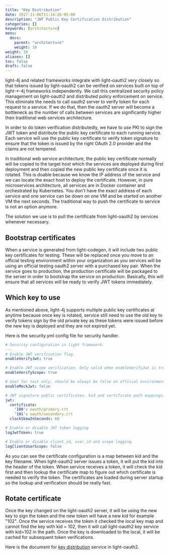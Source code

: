 ```yaml
---
title: "Key Distribution"
date: 2017-11-06T11:14:26-05:00
description: "JWT Public Key Certification Distribution"
categories: []
keywords: [architecture]
menu:
  docs:
    parent: "architecture"
    weight: 10
weight: 10
aliases: []
toc: false
draft: false
---
```



light-4j and related frameworks integrate with light-oauth2 very closely so that tokens
issued by light-oauth2 can be verified on services built on top of light-*-4j frameworks
independently. We call this centralized security policy management on light-oauth2 and
distributed policy enforcement on service. This eliminate the needs to call oauth2 server 
to verify token for each request to a service. If we do that, then the oauth2 server will 
become a bottleneck as the number of calls between services are significantly higher then 
traditional web services architecture.

In order to do token verification distributedly, we have to use PKI to sign the JWT token
and distribute the public key certificate to each running service. Each service will use
the public key certificate to verify token signature to ensure that the token is issued 
by the right OAuth 2.0 provider and the claims are not tempered.

In traditional web service architecture, the public key certificate normally will be copied
to the target host which the services are deployed during first deployment and then copied
the new public key certificate once it is rotated. This is doable because we know the IP
address of the service and we can locate the exact host to deploy the certificate. However,
in pure microservices architecture, all services are in Docker container and orchestrated
by Kubernetes. You don't have the exact address of each service and one service can be down
on one VM and be started on another VM the next seconds. The traditional way to push the
certificate to service is not an option anymore. 

The solution we use is to pull the certificate from light-oauth2 by services whenever 
necessary. 


## Bootstrap certificates

When a service is generated from light-codegen, it will include two public key certificates
for testing. These will be replaced once you move to an official testing environment within
your organization as you services will be using an official testing oauth2 server with a
purchased key pair. When the service goes to production, the production certificate will be
packaged to the server in order to bootstrap the service on production. Basically, this will
ensure that all services will be ready to verify JWT tokens immediately.

## Which key to use

As mentioned above, light-4j supports multiple public key certificates at anytime because
once key is rotated, service still need to use the old key to verify tokens sign by the old
private key as these tokens were issued before the new key is deployed and they are not
expired yet. 

Here is the security.yml config file for security handler.

```yaml
# Security configuration in light framework.
---
# Enable JWT verification flag.
enableVerifyJwt: true

# Enable JWT scope verification. Only valid when enableVerifyJwt is true.
enableVerifyScope: true

# User for test only. should be always be false on official environment.
enableMockJwt: false

# JWT signature public certificates. kid and certificate path mappings.
jwt:
  certificate:
    '100': oauth/primary.crt
    '101': oauth/secondary.crt
  clockSkewInSeconds: 60

# Enable or disable JWT token logging
logJwtToken: true

# Enable or disable client_id, user_id and scope logging.
logClientUserScope: false

```

As you can see the certificate configuration is a map between kid and the key filename. When
light-oauth2 server issues a token, it will put the kid into the header of the token. When
service receives a token, it will check the kid first and then lookup the certificate map
to figure out which certificate is needed to verify the token. The certificates are loaded
during server startup so the lookup and verification should be really fast. 

## Rotate certificate

Once the key changed on the light-oauth2 server, it will be using the new key to sign the
token and the new token will have a new kid for example "102". Once the service receives
the token it checked the local key map and cannot find the key with kid = 102, then it will
call light-oauth2 key service with kid=102 in the path. Once the key is downloaded to the
local, it will be cached for subsequent token verifications. 

Here is the document for [key distribution](https://networknt.github.io/light-oauth2/services/key/) 
service in light-oauth2.

 



